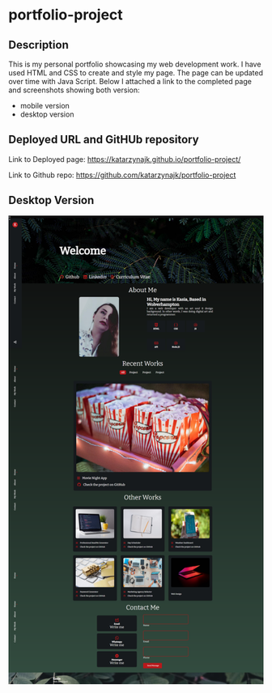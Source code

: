 # portfolio-project

## Description

This is my personal portfolio showcasing my web development work.
I have used HTML and CSS to create and style my page.
The page can be updated over time with Java Script.
Below I attached a link to the completed page and screenshots showing both version:

- mobile version
- desktop version

## Deployed URL and GitHUb repository

Link to Deployed page: https://katarzynajk.github.io/portfolio-project/

Link to Github repo: https://github.com/katarzynajk/portfolio-project

## Desktop Version

![desktop version](./assets/images/page-screen.png)
